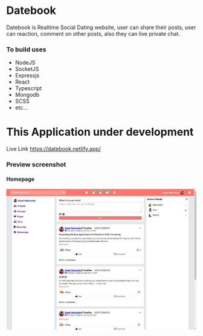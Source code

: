 # Datebook
Datebook is Realtime Social Dating website, user can share their posts, user can reaction, comment on other posts, also they can live private chat.

### To build uses 
- NodeJS
- SocketJS
- Expressjs
- React
- Typescript
- Mongodb
- SCSS
- etc...



# This Application under development

Live Link https://datebook.netlify.app/

### Preview screenshot

#### Homepage
![preview-image](client/previews/2021-12-17_115804.jpg)

<br/>

